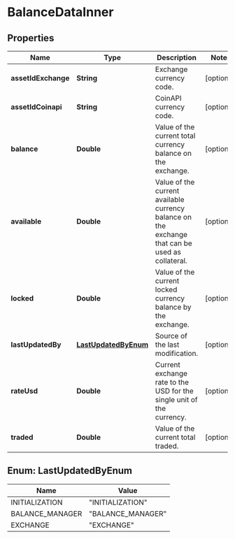 

# BalanceDataInner


## Properties

| Name | Type | Description | Notes |
|------------ | ------------- | ------------- | -------------|
|**assetIdExchange** | **String** | Exchange currency code. |  [optional] |
|**assetIdCoinapi** | **String** | CoinAPI currency code. |  [optional] |
|**balance** | **Double** | Value of the current total currency balance on the exchange. |  [optional] |
|**available** | **Double** | Value of the current available currency balance on the exchange that can be used as collateral. |  [optional] |
|**locked** | **Double** | Value of the current locked currency balance by the exchange. |  [optional] |
|**lastUpdatedBy** | [**LastUpdatedByEnum**](#LastUpdatedByEnum) | Source of the last modification.  |  [optional] |
|**rateUsd** | **Double** | Current exchange rate to the USD for the single unit of the currency.  |  [optional] |
|**traded** | **Double** | Value of the current total traded. |  [optional] |



## Enum: LastUpdatedByEnum

| Name | Value |
|---- | -----|
| INITIALIZATION | &quot;INITIALIZATION&quot; |
| BALANCE_MANAGER | &quot;BALANCE_MANAGER&quot; |
| EXCHANGE | &quot;EXCHANGE&quot; |



